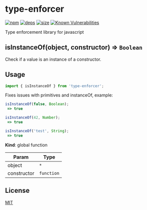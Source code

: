 # type-enforcer
[![npm][npm]][npm-url]
[![deps][deps]][deps-url]
[![size][size]][size-url]
[![Known Vulnerabilities](https://snyk.io/test/github/DarrenPaulWright/type-enforcer/badge.svg?targetFile=package.json)](https://snyk.io/test/github/DarrenPaulWright/type-enforcer?targetFile=package.json)

Type enforcement library for javascript

<a name="isInstanceOf"></a>

## isInstanceOf(object, constructor) ⇒ <code>Boolean</code>
Check if a value is an instance of a constructor.## Usage``` javascriptimport { isInstanceOf } from 'type-enforcer';```Fixes issues with primitives and instanceOf, example:``` javascriptisInstanceOf(false, Boolean); => trueisInstanceOf(42, Number); => trueisInstanceOf('test', String); => true```

**Kind**: global function  

| Param | Type |
| --- | --- |
| object | <code>\*</code> | 
| constructor | <code>function</code> | 


## License

[MIT](https://github.com/darrenpaulwright/type-enforcer/blob/master/LICENSE.md)

[npm]: https://img.shields.io/npm/v/type-enforcer.svg
[npm-url]: https://npmjs.com/package/type-enforcer
[deps]: https://david-dm.org/darrenpaulwright/type-enforcer.svg
[deps-url]: https://david-dm.org/darrenpaulwright/type-enforcer
[size]: https://packagephobia.now.sh/badge?p=type-enforcer
[size-url]: https://packagephobia.now.sh/result?p=type-enforcer
